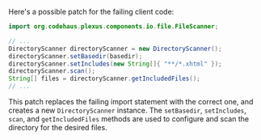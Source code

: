Here's a possible patch for the failing client code:

```java
import org.codehaus.plexus.components.io.file.FileScanner;

// ...
DirectoryScanner directoryScanner = new DirectoryScanner();
directoryScanner.setBasedir(basedir);
directoryScanner.setIncludes(new String[]{ "**/*.xhtml" });
directoryScanner.scan();
String[] files = directoryScanner.getIncludedFiles();
// ...
```

This patch replaces the failing import statement with the correct one, and creates a new `DirectoryScanner` instance. The `setBasedir`, `setIncludes`, `scan`, and `getIncludedFiles` methods are used to configure and scan the directory for the desired files.